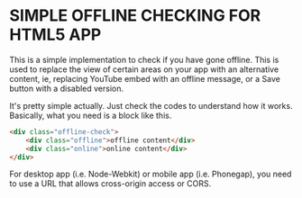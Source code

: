 # SIMPLE OFFLINE CHECKING FOR HTML5 APP

This is a simple implementation to check if you have gone offline. This is used to replace the view of certain areas on your app with an alternative content, ie, replacing YouTube embed with an offline message, or a Save button with a disabled version.

It's pretty simple actually. Just check the codes to understand how it works. Basically, what you need is a block like this.

```html
<div class="offline-check">
    <div class="offline">offline content</div>
    <div class="online">online content</div>
</div>
```

For desktop app (i.e. Node-Webkit) or mobile app (i.e. Phonegap), you need to use a URL that allows cross-origin access or CORS.
